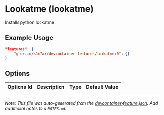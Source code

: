 
# Lookatme (lookatme)

Installs python lookatme

## Example Usage

```json
"features": {
    "ghcr.io/s1n7ax/devcontainer-features/lookatme:0": {}
}
```

## Options

| Options Id | Description | Type | Default Value |
|-----|-----|-----|-----|




---

_Note: This file was auto-generated from the [devcontainer-feature.json](https://github.com/s1n7ax/devcontainer-features/blob/main/src/lookatme/devcontainer-feature.json).  Add additional notes to a `NOTES.md`._

